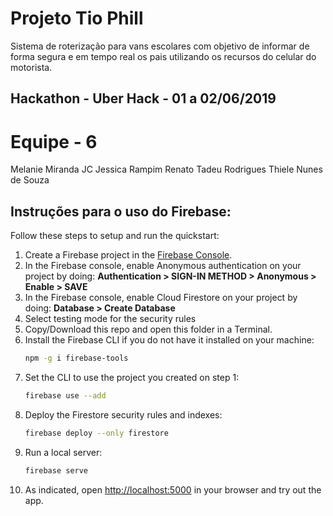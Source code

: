 # Projeto Tio Phill 
Sistema de roterização para vans escolares com objetivo de informar de forma segura e em tempo real os pais utilizando os recursos do celular do motorista.

## Hackathon - Uber Hack - 01 a 02/06/2019

# Equipe - 6
Melanie Miranda
JC
Jessica Rampim
Renato Tadeu Rodrigues
Thiele Nunes de Souza

## Instruções para o uso do Firebase:

Follow these steps to setup and run the quickstart:

 1. Create a Firebase project in the [Firebase Console](https://console.firebase.google.com).
 1. In the Firebase console, enable Anonymous authentication on your project by doing: **Authentication > SIGN-IN METHOD > Anonymous > Enable > SAVE**
 1. In the Firebase console, enable Cloud Firestore on your project by doing: **Database > Create Database**
 1. Select testing mode for the security rules
 1. Copy/Download this repo and open this folder in a Terminal.
 1. Install the Firebase CLI if you do not have it installed on your machine:
    ```bash
    npm -g i firebase-tools
    ```
 1. Set the CLI to use the project you created on step 1:
    ```bash
    firebase use --add
    ```
 1. Deploy the Firestore security rules and indexes:
    ```bash
    firebase deploy --only firestore
    ```
 1. Run a local server:
    ```bash
    firebase serve
    ```
 1. As indicated, open [http://localhost:5000](http://localhost:5000) in your browser and try out the app.

